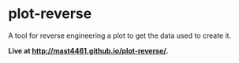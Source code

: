 # plot-reverse

A tool for reverse engineering a plot to get the data used to create it.

**Live at <http://mast4461.github.io/plot-reverse/>.**
